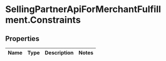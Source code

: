 # SellingPartnerApiForMerchantFulfillment.Constraints

## Properties
Name | Type | Description | Notes
------------ | ------------- | ------------- | -------------
